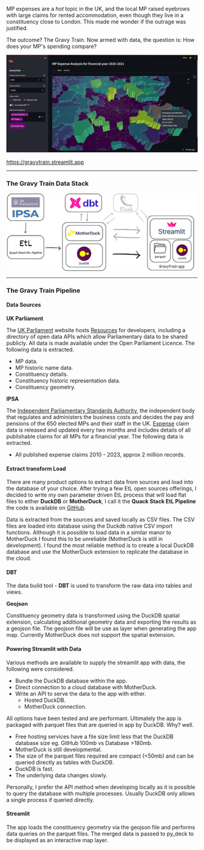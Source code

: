 MP expenses are a *hot* topic in the UK, and the local MP raised eyebrows  with large claims for rented accommodation, even though they live in a constituency close to London. This made me wonder if the outrage was justified.
                  
The outcome? The Gravy Train. Now armed with data, the question is: How does your MP's spending compare?

<a href="https://gravytrain.streamlit.app" target="_blank" class="center-align"><img src="images/GravyTrain_Screenshot.png" ></a>

<a href="https://gravytrain.streamlit.app" target="_blank"><p>https://gravytrain.streamlit.app</p></a>

---

<h3 class="light-blue-text darken-1">The Gravy Train Data Stack</h3>

<a href="/gravytrain.html" target="_blank"><img src="images/EtL.png" class=""></a>

---

<h3 class="light-blue-text darken-1">The Gravy Train Pipeline</h3>

#### Data Sources
**UK Parliament**

The [UK Parliament](https://www.parliament.uk/) website hosts [Resources](https://developer.parliament.uk) for developers, including a directory of open data APIs which allow Parliamentary data to be shared publicly. All data is made available under the Open Parliament Licence. The following data is extracted.

* MP data.
* MP historic name data.
* Constituency details.
* Constituency historic representation data.
* Constituency geometry.

**IPSA**

The [Independent Parliamentary Standards Authority](https://www.theipsa.org.uk/), the independent body that regulates and administers the business costs and decides the pay and pensions of the 650 elected MPs and their staff in the UK. [Expense](https://www.theipsa.org.uk/mp-staffing-business-costs/annual-publications) claim data is released and updated every two months and includes details of all publishable claims for all MPs for a financial year. The following data is extracted. 

* All published expense claims 2010 - 2023, approx 2 million records.

#### Extract transform Load

There are many product options to extract data from sources and load into the database of your choice. After trying a few EtL open sources offerings, I decided to write my own parameter driven EtL process that will load flat files to either **DuckDB** or **MotherDuck**, I call it  the **Quack Stack EtL Pipeline** the code is available on [GitHub](https://github.com/JasonMuteham/Quack_Stack_EtL_Pipeline).

Data is extracted from the sources and saved locally as CSV files. The CSV files are loaded into database using the Duckdb native CSV import functions. Although it is possible to load data in a similar manor to MotherDuck I found this to be unreliable (MotherDuck is still in development). I found the most reliable method is to create a local DuckDB database and use the MotherDuck extension to replicate the database in the cloud.

#### DBT

The data build tool - **DBT** is used to transform the raw data into tables and views.  

**Geojson**

Constituency geometry data is transformed using the DuckDB spatial extension, calculating additional geometry data and exporting the results as a geojson file. The geojson file will be use as layer when generating the app map. Currently MotherDuck does not support the spatial extension.

#### Powering Streamlit with Data

Various methods are available to supply the streamlit app with data, the following were considered.

* Bundle the DuckDB database within the app.
* Direct connection to a cloud database with MotherDuck.
* Write an API to serve the data to the app with either.
  + Hosted DuckDB.
  + MotherDuck connection.

All options have been tested and are performant. Ultimately the app is packaged with parquet files that are queried in app by DuckDB. Why? well.

* Free hosting services have a file size limit less that the DuckDB database size eg. GitHub 100mb vs Database >180mb.
* MotherDuck is still developmental.
* The size of the parquet files required are compact (<50mb) and can be queried directly as tables with DuckDB.
* DuckDB is fast. 
* The underlying data changes slowly.

Personally, I prefer the API method when developing locally as it is possible to query the database with multiple processes. Usually DuckDB only allows a single process if queried directly. 

#### Streamlit

The app loads the constituency geometry via the geojson file and performs data queries on the parquet files. The merged data is passed to py_deck to be displayed as an interactive map layer.